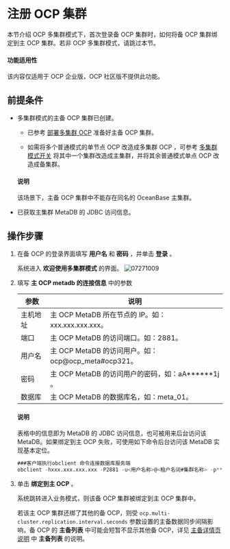 注册 OCP 集群
==============================

本节介绍 OCP 多集群模式下，首次登录备 OCP 集群时，如何将备 OCP 集群绑定到主 OCP 集群。若非 OCP 多集群模式，请跳过本节。

<main id="notice" type='notice'>
<h4>功能适用性</h4>
<p>该内容仅适用于 OCP 企业版，OCP 社区版不提供此功能。</p>
</main>

前提条件
-------------------------

* 多集群模式的主备 OCP 集群已创建。

  * 已参考 [部署多集群 OCP](../../300.deployment-guide/100.deploying-enterprise-ocp/100.deployment-overview/200.multi-node-deplpyment-overview.md) 准备好主备 OCP 集群。

  * 如需将多个普通模式的单节点 OCP 改造成多集群 OCP ，可参考 [多集群模式开关](../300.ocp-multi-cluster-mode/900.multi-cluster-mode-switch.md) 将其中一个集群改造成主集群，并将其余普通模式单点 OCP 改造成备集群。

   <main id="notice" type='explain'>
    <h4>说明</h4>
    <p>该场景下，主备 OCP 集群中不能存在同名的 OceanBase 主集群。</p>
   </main>

* 已获取主集群 MetaDB 的 JDBC 访问信息。

操作步骤
-------------------------

1. 在备 OCP 的登录界面填写 **用户名** 和 **密码** ，并单击 **登录** 。

   系统进入 **欢迎使用多集群模式** 的界面。
   ![07271009](https://help-static-aliyun-doc.aliyuncs.com/assets/img/zh-CN/8712537261/p298450.png)

2. 填写 **主 OCP metadb 的连接信息** 中的参数

   |  参数  |                     说明                     |
   |------|--------------------------------------------|
   | 主机地址 | 主 OCP MetaDB 所在节点的 IP。如：xxx.xxx.xxx.xxx。       |
   | 端口   | 主 OCP MetaDB 的访问端口。如：2881。                 |
   | 用户名  | 主 OCP MetaDB 的访问用户。如：ocp@ocp_meta#ocp321。  |
   | 密码   | 主 OCP MetaDB 的访问用户的密码，如：aA\*\*\*\*\*\*1j 。 |
   | 数据库  | 主 OCP MetaDB 的数据库名，如：meta_01。              |

    <main id="notice" type='explain'>
    <h4>说明</h4>
    <p>表格中的信息即为 MetaDB 的 JDBC 访问信息，也可被用来后台访问该 MetaDB。如果绑定到主 OCP 失败，可使用如下命令后台访问该 MetaDB 实现基本定位。</p>
    </main>

    ```sql
    ###客户端执行obclient 命令连接数据库服务端
    obclient -hxxx.xxx.xxx.xxx -P2881 -u<用户名称>@<租户名词#集群名称> -p****** -Dmeta_01
    ```

3. 单击 **绑定到主 OCP** 。

   系统跳转进入业务模式，则该备 OCP 集群被绑定到主 OCP 集群中。

   若该主 OCP 集群还绑了其他的备 OCP，则受 `ocp.multi-cluster.replication.interval.seconds` 参数设置的主备数据同步间隔影响，备 OCP 的 **主备列表** 中可能会短暂不显示其他备 OCP，详见 [主备详情页说明](../300.ocp-multi-cluster-mode/300.overview-of-multiple-clusters.md) 中 **主备列表** 的说明。
